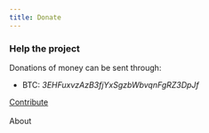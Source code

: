```yaml
---
title: Donate
---
```


### Help the project

Donations of money can be sent through: 

* BTC: *3EHFuxvzAzB3fjYxSgzbWbvqnFgRZ3DpJf*


<link rel="stylesheet" type="text/css" href="controls/styles.css">

<div class="hotlink"><a id="visitContribute" href="https://github.com/LimmychAbbil/NoRT/">Contribute</a></div>
<br>
<div class="hotlink">About</div>